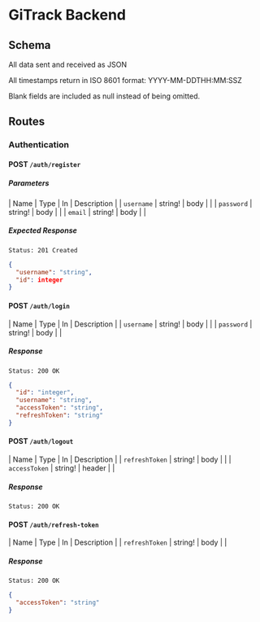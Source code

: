 # GiTrack Backend

## Schema

All data sent and received as JSON

All timestamps return in ISO 8601 format:
YYYY-MM-DDTHH:MM:SSZ

Blank fields are included as null instead of being omitted.

## Routes

### Authentication

#### POST `/auth/register`

##### Parameters

| Name | Type | In | Description |
| `username` | string! | body | |
| `password` | string! | body | |
| `email` | string! | body | |

##### Expected Response

`Status: 201 Created`

```json
{
  "username": "string",
  "id": integer
}
```

#### POST `/auth/login`

| Name | Type | In | Description |
| `username` | string! | body | |
| `password` | string! | body | |

##### Response

`Status: 200 OK`

```json
{
  "id": "integer",
  "username": "string",
  "accessToken": "string",
  "refreshToken": "string"
}
```

#### POST `/auth/logout`

| Name | Type | In | Description |
| `refreshToken` | string! | body | |
| `accessToken` | string! | header | |

##### Response

`Status: 200 OK`

#### POST `/auth/refresh-token`

| Name | Type | In | Description |
| `refreshToken` | string! | body | |

##### Response

`Status: 200 OK`

```json
{
  "accessToken": "string"
}
```

